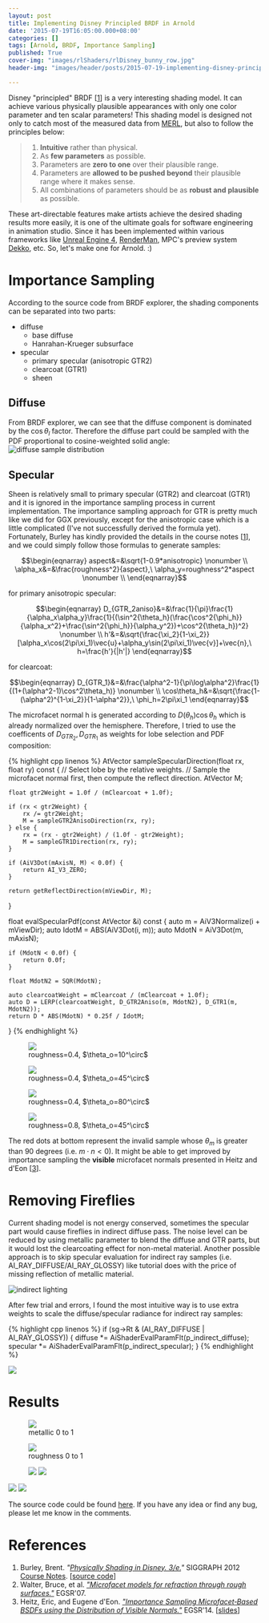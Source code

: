 ```yaml
---
layout: post 
title: Implementing Disney Principled BRDF in Arnold
date: '2015-07-19T16:05:00.000+08:00'
categories: []
tags: [Arnold, BRDF, Importance Sampling]
published: True
cover-img: "images/rlShaders/rlDisney_bunny_row.jpg"
header-img: "images/header/posts/2015-07-19-implementing-disney-principled-brdf-in.jpg"

---
```


Disney "principled" BRDF [[1](#ref.1)] is a very interesting shading model. It can achieve various physically plausible appearances with only one color parameter and ten scalar parameters! This shading model is designed not only to catch most of the measured data from [MERL](http://www.merl.com/brdf/), but also to follow the principles below:

> 1. __Intuitive__ rather than physical.
> 2. As __few parameters__ as possible.
> 3. Parameters are __zero to one__ over their plausible range.
> 4. Parameters are __allowed to be pushed beyond__ their plausible range where it makes sense.
> 5. All combinations of parameters should be as __robust and plausible__ as possible.

These art-directable features make artists achieve the desired shading results more easily, it is one of the ultimate goals for software engineering in animation studio. Since it has been implemented within various frameworks like [Unreal Engine 4](http://blog.selfshadow.com/publications/s2013-shading-course/), [RenderMan](http://renderman.pixar.com/resources/current/RenderMan/PxrDisney.html), MPC's preview system [Dekko](http://on-demand-gtc.gputechconf.com/gtcnew/on-demand-gtc.php?searchByKeyword=mpc&searchItems=&sessionTopic=&sessionEvent=2&sessionYear=2015&sessionFormat=&submit=&select=), etc. So, let's make one for Arnold. :)

# Importance Sampling

According to the source code from BRDF explorer, the shading components can be separated into two parts:

* diffuse
    * base diffuse
    * Hanrahan-Krueger subsurface
* specular
    * primary specular (anisotropic GTR2)
    * clearcoat (GTR1)
    * sheen

## Diffuse

From BRDF explorer, we can see that the diffuse component is dominated by the $\cos{\theta_l}$ factor. Therefore the diffuse part could be sampled with the PDF proportional to cosine-weighted solid angle:
![diffuse sample distribution](/images/rlShaders/rlDisney_is_diffuse.jpg)

## Specular

Sheen is relatively small to primary specular (GTR2) and clearcoat (GTR1) and it is ignored in the importance sampling process in current implementation. The importance sampling approach for GTR is pretty much like we did for GGX previously, except for the anisotropic case which is a little complicated (I've not successfully derived the formula yet). Fortunately, Burley has kindly provided the details in the course notes [[1](#ref.1)], and we could simply follow those formulas to generate samples:

$$\begin{eqnarray}
aspect&=&\sqrt{1-0.9*anisotropic} \nonumber \\
\alpha_x&=&\frac{roughness^2}{aspect},\ \alpha_y=roughness^2*aspect \nonumber \\
\end{eqnarray}$$

for primary anisotropic specular:

$$\begin{eqnarray}
D_{GTR_2aniso}&=&\frac{1}{\pi}\frac{1}{\alpha_x\alpha_y}\frac{1}{(\sin^2{\theta_h}(\frac{\cos^2{\phi_h}}{\alpha_x^2}+\frac{\sin^2{\phi_h}}{\alpha_y^2})+\cos^2{\theta_h})^2} \nonumber \\
h'&=&\sqrt{\frac{\xi_2}{1-\xi_2}}[\alpha_x\cos(2\pi\xi_1)\vec{u}+\alpha_y\sin(2\pi\xi_1)\vec{v}]+\vec{n},\ h=\frac{h'}{|h'|}
\end{eqnarray}$$

for clearcoat:

$$\begin{eqnarray}
D_{GTR_1}&=&\frac{\alpha^2-1}{\pi\log\alpha^2}\frac{1}{(1+(\alpha^2-1)\cos^2\theta_h)} \nonumber \\
\cos\theta_h&=&\sqrt{\frac{1-(\alpha^2)^{1-\xi_2}}{1-\alpha^2}},\ \phi_h=2\pi\xi_1
\end{eqnarray}$$

The microfacet normal h is generated according to $D(\theta_h)\cos\theta_h$ which is already normalized over the hemisphere. Therefore, I tried to use the coefficents of $D_{GTR_2}, D_{GTR_1}$ as weights for lobe selection and PDF composition:

{% highlight cpp linenos %}
AtVector    sampleSpecularDirection(float rx, float ry) const
{
    // Select lobe by the relative weights.
    // Sample the microfacet normal first, then compute the reflect direction.
    AtVector M;

    float gtr2Weight = 1.0f / (mClearcoat + 1.0f);

    if (rx < gtr2Weight) {
        rx /= gtr2Weight;
        M = sampleGTR2AnisoDirection(rx, ry);
    } else {
        rx = (rx - gtr2Weight) / (1.0f - gtr2Weight);
        M = sampleGTR1Direction(rx, ry);
    }

    if (AiV3Dot(mAxisN, M) < 0.0f) {
        return AI_V3_ZERO;
    }

    return getReflectDirection(mViewDir, M);
}

float   evalSpecularPdf(const AtVector &i) const
{
    auto m = AiV3Normalize(i + mViewDir);
    auto IdotM = ABS(AiV3Dot(i, m));
    auto MdotN = AiV3Dot(m, mAxisN);

    if (MdotN < 0.0f) {
        return 0.0f;
    }

    float MdotN2 = SQR(MdotN);

    auto clearcoatWeight = mClearcoat / (mClearcoat + 1.0f);
    auto D = LERP(clearcoatWeight, D_GTR2Aniso(m, MdotN2), D_GTR1(m, MdotN2));
    return D * ABS(MdotN) * 0.25f / IdotM;
}
{% endhighlight %}

<figure class="figure">
<img src="/images/rlShaders/rlDisney_is_specular_a.4_theta_10d.jpg">
<figcaption>roughness=0.4, $\theta_o=10^\circ$</figcaption></figure>

<figure class="figure">
<img src="/images/rlShaders/rlDisney_is_specular_a.4.jpg">
<figcaption>roughness=0.4, $\theta_o=45^\circ$</figcaption></figure>

<figure class="figure">
<img src="/images/rlShaders/rlDisney_is_specular_a.4_theta_80d.jpg">
<figcaption>roughness=0.4, $\theta_o=80^\circ$</figcaption></figure>

<figure class="figure">
<img src="/images/rlShaders/rlDisney_is_specular_a.8.jpg">
<figcaption>roughness=0.8, $\theta_o=45^\circ$</figcaption></figure>

The <span class="red">red dots</span> at bottom represent the invalid sample whose $\theta_m$ is greater than 90 degrees (i.e. $m \cdot n < 0$). It might be able to get improved by importance sampling the <span class="orange">__visible__</span> microfacet normals presented in Heitz and d'Eon [[3](#ref.3)].

# Removing Fireflies

Current shading model is not energy conserved, sometimes the specular part would cause fireflies in indirect diffuse pass. The noise level can be reduced by using metallic parameter to blend the diffuse and GTR parts, but it would lost the clearcoating effect for non-metal material. Another possible approach is to skip specular evaluation for indirect ray samples (i.e. AI_RAY_DIFFUSE/AI_RAY_GLOSSY) like tutorial does with the price of missing reflection of metallic material.

![indirect lighting](/images/rlShaders/rlDisney_indirect.jpg)

After few trial and errors, I found the most intuitive way is to use extra weights to scale the diffuse/specular radiance for indirect ray samples:

{% highlight cpp linenos %}
if (sg->Rt & (AI_RAY_DIFFUSE | AI_RAY_GLOSSY)) {
    diffuse *= AiShaderEvalParamFlt(p_indirect_diffuse);
    specular *= AiShaderEvalParamFlt(p_indirect_specular);
}
{% endhighlight %}

<a href="/images/rlShaders/rlDisney_indirect_scale_control.jpg" data-lightbox="results"><img src="/images/rlShaders/rlDisney_indirect_scale_control.jpg"></a>

# Results

<figure class="figure">
<a href="/images/rlShaders/rlDisney_metallic.jpg" data-lightbox="results"><img src="/images/rlShaders/rlDisney_metallic.jpg"></a>
<figcaption>metallic 0 to 1</figcaption></figure>

<figure class="figure">
<a href="/images/rlShaders/rlDisney_roughness.jpg" data-lightbox="results"><img src="/images/rlShaders/rlDisney_roughness.jpg"></a> 
<figcaption>roughness 0 to 1</figcaption></figure>

<figure class="figure">
<a href="/images/rlShaders/rlDisney_test1.jpg" data-lightbox="results"><img src="/images/rlShaders/rlDisney_test1.jpg"></a>
<a href="/images/rlShaders/rlDisney_test2.jpg" data-lightbox="results"><img src="/images/rlShaders/rlDisney_test2.jpg"></a></figure>

<a href="/images/rlShaders/rlDisney_bunny_row.jpg" data-lightbox="results"><img src="/images/rlShaders/rlDisney_bunny_row.jpg"></a>
<a href="/images/rlShaders/rlDisney_lucy.jpg" data-lightbox="results"><img src="/images/rlShaders/rlDisney_lucy.jpg"></a>

The source code could be found [here](https://github.com/shihchinw/rlShaders/blob/master/src/rlDisney.cpp). If you have any idea or find any bug, please let me know in the comments.

# References
1. Burley, Brent. <cite id="ref.1">"[Physically Shading in Disney. 3/e.](http://blog.selfshadow.com/publications/s2012-shading-course/burley/s2012_pbs_disney_brdf_notes_v3.pdf)"</cite> SIGGRAPH 2012 [Course Notes](http://blog.selfshadow.com/publications/s2012-shading-course/). [[source code](https://github.com/wdas/brdf/blob/master/src/brdfs/disney.brdf)]
2. Walter, Bruce, et al. <cite>["Microfacet models for refraction through rough surfaces."](http://www.cs.cornell.edu/~srm/publications/EGSR07-btdf.html)</cite> EGSR'07.
3. Heitz, Eric, and Eugene d'Eon. <cite id="ref.3">["Importance Sampling Microfacet‐Based BSDFs using the Distribution of Visible Normals."](https://hal.inria.fr/hal-00996995)</cite> EGSR'14. [[slides](https://hal.inria.fr/hal-00996995v2/file/slides.pdf)]

